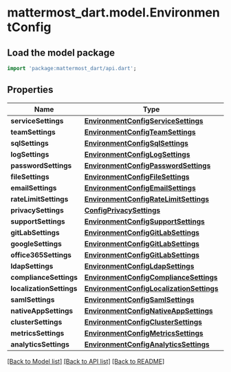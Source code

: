 # mattermost_dart.model.EnvironmentConfig

## Load the model package
```dart
import 'package:mattermost_dart/api.dart';
```

## Properties
Name | Type | Description | Notes
------------ | ------------- | ------------- | -------------
**serviceSettings** | [**EnvironmentConfigServiceSettings**](EnvironmentConfigServiceSettings.md) |  | [optional] 
**teamSettings** | [**EnvironmentConfigTeamSettings**](EnvironmentConfigTeamSettings.md) |  | [optional] 
**sqlSettings** | [**EnvironmentConfigSqlSettings**](EnvironmentConfigSqlSettings.md) |  | [optional] 
**logSettings** | [**EnvironmentConfigLogSettings**](EnvironmentConfigLogSettings.md) |  | [optional] 
**passwordSettings** | [**EnvironmentConfigPasswordSettings**](EnvironmentConfigPasswordSettings.md) |  | [optional] 
**fileSettings** | [**EnvironmentConfigFileSettings**](EnvironmentConfigFileSettings.md) |  | [optional] 
**emailSettings** | [**EnvironmentConfigEmailSettings**](EnvironmentConfigEmailSettings.md) |  | [optional] 
**rateLimitSettings** | [**EnvironmentConfigRateLimitSettings**](EnvironmentConfigRateLimitSettings.md) |  | [optional] 
**privacySettings** | [**ConfigPrivacySettings**](ConfigPrivacySettings.md) |  | [optional] 
**supportSettings** | [**EnvironmentConfigSupportSettings**](EnvironmentConfigSupportSettings.md) |  | [optional] 
**gitLabSettings** | [**EnvironmentConfigGitLabSettings**](EnvironmentConfigGitLabSettings.md) |  | [optional] 
**googleSettings** | [**EnvironmentConfigGitLabSettings**](EnvironmentConfigGitLabSettings.md) |  | [optional] 
**office365Settings** | [**EnvironmentConfigGitLabSettings**](EnvironmentConfigGitLabSettings.md) |  | [optional] 
**ldapSettings** | [**EnvironmentConfigLdapSettings**](EnvironmentConfigLdapSettings.md) |  | [optional] 
**complianceSettings** | [**EnvironmentConfigComplianceSettings**](EnvironmentConfigComplianceSettings.md) |  | [optional] 
**localizationSettings** | [**EnvironmentConfigLocalizationSettings**](EnvironmentConfigLocalizationSettings.md) |  | [optional] 
**samlSettings** | [**EnvironmentConfigSamlSettings**](EnvironmentConfigSamlSettings.md) |  | [optional] 
**nativeAppSettings** | [**EnvironmentConfigNativeAppSettings**](EnvironmentConfigNativeAppSettings.md) |  | [optional] 
**clusterSettings** | [**EnvironmentConfigClusterSettings**](EnvironmentConfigClusterSettings.md) |  | [optional] 
**metricsSettings** | [**EnvironmentConfigMetricsSettings**](EnvironmentConfigMetricsSettings.md) |  | [optional] 
**analyticsSettings** | [**EnvironmentConfigAnalyticsSettings**](EnvironmentConfigAnalyticsSettings.md) |  | [optional] 

[[Back to Model list]](../README.md#documentation-for-models) [[Back to API list]](../README.md#documentation-for-api-endpoints) [[Back to README]](../README.md)


